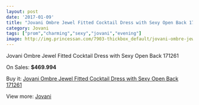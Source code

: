```yaml
---
layout: post
date: '2017-01-09'
title: "Jovani Ombre Jewel Fitted Cocktail Dress with Sexy Open Back 171261"
category: Jovani
tags: ["prom","charming","sexy","jovani","evening"]
image: http://img.princessan.com/7903-thickbox_default/jovani-ombre-jewel-fitted-cocktail-dress-with-sexy-open-back-171261.jpg
---
```

Jovani Ombre Jewel Fitted Cocktail Dress with Sexy Open Back 171261

On Sales: **$469.994**
<a href="https://www.princessan.com/en/jovani/3473-jovani-ombre-jewel-fitted-cocktail-dress-with-sexy-open-back-171261.html"><amp-img layout="responsive" width="600" height="600" src="//img.princessan.com/7903-thickbox_default/jovani-ombre-jewel-fitted-cocktail-dress-with-sexy-open-back-171261.jpg" alt="Jovani Ombre Jewel Fitted Cocktail Dress with Sexy Open Back 171261 0" /></a>
<a href="https://www.princessan.com/en/jovani/3473-jovani-ombre-jewel-fitted-cocktail-dress-with-sexy-open-back-171261.html"><amp-img layout="responsive" width="600" height="600" src="//img.princessan.com/7904-thickbox_default/jovani-ombre-jewel-fitted-cocktail-dress-with-sexy-open-back-171261.jpg" alt="Jovani Ombre Jewel Fitted Cocktail Dress with Sexy Open Back 171261 1" /></a>

Buy it: [Jovani Ombre Jewel Fitted Cocktail Dress with Sexy Open Back 171261](https://www.princessan.com/en/jovani/3473-jovani-ombre-jewel-fitted-cocktail-dress-with-sexy-open-back-171261.html "Jovani Ombre Jewel Fitted Cocktail Dress with Sexy Open Back 171261")

View more: [Jovani](https://www.princessan.com/en/26-jovani "Jovani")